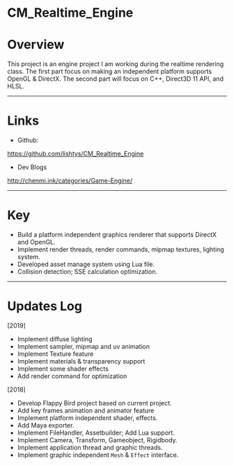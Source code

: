# CM_Realtime_Engine


# Overview

This project is an engine project I am working during the realtime rendering class. The first part focus on making an independent platform supports OpenGL & DirectX. The second part will focus on C++, Direct3D 11 API, and HLSL.

---

# Links

- Github:

https://github.com/lishtys/CM_Realtime_Engine

- Dev Blogs

http://chenmi.ink/categories/Game-Engine/

---

# Key 

- Build a platform independent graphics renderer that supports DirectX and OpenGL.
- Implement render threads, render commands, mipmap textures, lighting system.
- Developed asset manage system using Lua file.
- Collision detection; SSE calculation optimization.

---


# Updates Log

[2019]

- Implement diffuse lighting
- Implement sampler, mipmap and uv animation 
- Implement Texture feature 
- Implement materials &  transparency support
- Implement some shader effects 
- Add render command for optimization


[2018]
- Develop Flappy Bird project based on current project.
- Add key frames animation and animator feature
- Implement platform independent shader, effects.
- Add Maya exporter.
- Implement FileHandler, Assetbuilder; Add Lua support.
- Implement Camera, Transform, Gameobject, Rigidbody.
- Implement application thread and graphic threads.
- Implement graphic independent `Mesh` & `Effect` interface.




